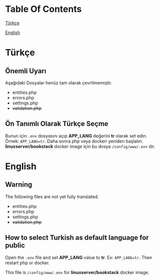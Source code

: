 # Table Of Contents

[Türkçe](#tr)  

[English](#en)  

# Türkçe

<a name="tr"/>

## Önemli Uyarı

Aşağıdaki Dosyalar henüz tam olarak çevrilmemiştir.

* entities.php
* errors.php
* settings.php
* ~~validation.php~~

## Ön Tanımlı Olarak Türkçe Seçme
Bunun için `.env` dosyasını açıp **APP_LANG** değerini  **tr** olarak set edin. Örnek: `APP_LANG=tr`.
Daha sonra php veya dockeri yeniden başlatın.
**linuxserver/bookstack** docker image için bu dosya `/config/www/.env` dır.



# English

<a name="en"/>

## Warning

The following files are not yet fully translated.

* entities.php
* errors.php
* settings.php
* ~~validation.php~~



## How to select Turkish as default language for public

Open the `.env` file and set **APP_LANG**  value to **tr**. Ex: `APP_LANG=tr`.
Then restart php or docker.

This file is  `/config/www/.env`  for **linuxserver/bookstack** docker image.

